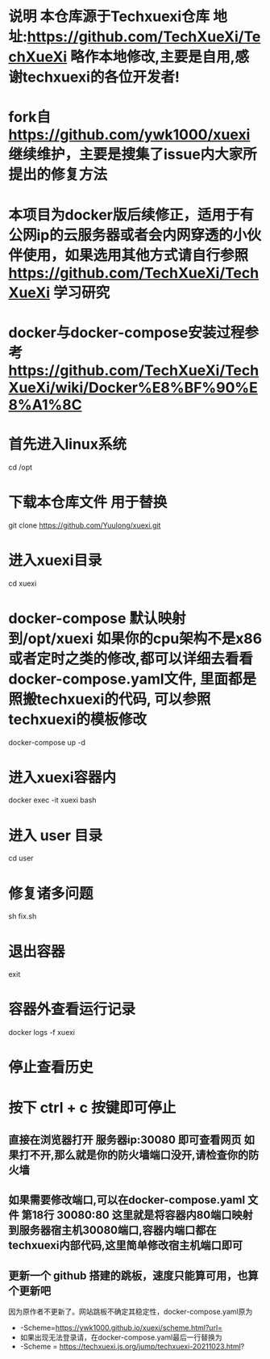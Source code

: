 ﻿# 说明 本仓库源于Techxuexi仓库 地址:https://github.com/TechXueXi/TechXueXi 略作本地修改,主要是自用,感谢techxuexi的各位开发者!
# fork自 https://github.com/ywk1000/xuexi 继续维护，主要是搜集了issue内大家所提出的修复方法
# 本项目为docker版后续修正，适用于有公网ip的云服务器或者会内网穿透的小伙伴使用，如果选用其他方式请自行参照 https://github.com/TechXueXi/TechXueXi 学习研究
# docker与docker-compose安装过程参考 https://github.com/TechXueXi/TechXueXi/wiki/Docker%E8%BF%90%E8%A1%8C
# 首先进入linux系统
cd /opt
# 下载本仓库文件 用于替换
git clone https://github.com/Yuulong/xuexi.git
# 进入xuexi目录
cd xuexi
# docker-compose 默认映射到/opt/xuexi 如果你的cpu架构不是x86 或者定时之类的修改,都可以详细去看看docker-compose.yaml文件, 里面都是照搬techxuexi的代码, 可以参照techxuexi的模板修改
docker-compose up -d
# 进入xuexi容器内
docker exec -it xuexi bash
# 进入 user 目录
cd user
# 修复诸多问题
sh fix.sh
# 退出容器
exit
# 容器外查看运行记录
docker logs -f xuexi
# 停止查看历史
# 按下 ctrl + c 按键即可停止

## 直接在浏览器打开 服务器ip:30080 即可查看网页 如果打不开,那么就是你的防火墙端口没开,请检查你的防火墙
## 如果需要修改端口,可以在docker-compose.yaml 文件 第18行 30080:80 这里就是将容器内80端口映射到服务器宿主机30080端口,容器内端口都在techxuexi内部代码,这里简单修改宿主机端口即可

## 更新一个 github 搭建的跳板，速度只能算可用，也算个更新吧
因为原作者不更新了。网站跳板不确定其稳定性，docker-compose.yaml原为
- -Scheme=https://ywk1000.github.io/xuexi/scheme.html?url=
- 如果出现无法登录请，在docker-compose.yaml最后一行替换为
- -Scheme = https://techxuexi.js.org/jump/techxuexi-20211023.html?